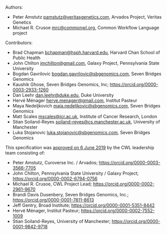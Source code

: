 Authors:

* Peter Amstutz <pamstutz@veritasgenetics.com>, Arvados Project, Veritas Genetics
* Michael R. Crusoe <mrc@commonwl.org>, Common Workflow Language
  project

Contributors:

* Brad Chapman <bchapman@hsph.harvard.edu>, Harvard Chan School of Public Health
* John Chilton <jmchilton@gmail.com>, Galaxy Project, Pennsylvania State University
* Bogdan Gavrilovic <bogdan.gavrilovic@sbgenomics.com>, Seven Bridges Genomics
* Kaushik Ghose, Seven Bridges Genomics, Inc; https://orcid.org/0000-0003-2933-1260
* Dan Leehr <dan.leehr@duke.edu>, Duke University
* Hervé Ménager <herve.menager@gmail.com>, Institut Pasteur
* Maya Nedeljkovich <maja.nedeljkovic@sbgenomics.com>, Seven Bridges Genomics
* Matt Scales <mscales@icr.ac.uk>, Institute of Cancer Research, London
* Stian Soiland-Reyes <soiland-reyes@cs.manchester.ac.uk>, University of Manchester
* Luka Stojanovic <luka.stojanovic@sbgenomics.com>, Seven Bridges Genomics

This specification was [approved on 6 June 2019](https://github.com/common-workflow-language/common-workflow-language/issues/861) by the CWL leadership team consisting of:

* Peter Amstutz, Curoverse Inc. / Arvados; https://orcid.org/0000-0003-3566-7705
* John Chilton, Pennsylvania State University / Galaxy Project; https://orcid.org/0000-0002-6794-0756
* Michael R. Crusoe, CWL Project Lead; https://orcid.org/0000-0002-2961-9670
* Brandi Davis Dusenbery, Seven Bridges Genomics, Inc.; https://orcid.org/0000-0001-7811-8613
* Jeff Gentry, Broad Institute; https://orcid.org/0000-0001-5351-8442
* Hervé Ménager, Institut Pasteur; https://orcid.org/0000-0002-7552-1009
* Stian Soiland-Reyes, University of Manchester; https://orcid.org/0000-0001-9842-9718
